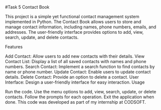 #Task 5 Contact Book

This project is a simple yet functional contact management system implemented in Python. The Contact Book allows users to store and manage contact information, including names, phone numbers, emails, and addresses. The user-friendly interface provides options to add, view, search, update, and delete contacts.

Features

Add Contact: Allow users to add new contacts with their details.
View Contact List: Display a list of all saved contacts with names and phone numbers.
Search Contact: Implement a search function to find contacts by name or phone number.
Update Contact: Enable users to update contact details.
Delete Contact: Provide an option to delete a contact.
User Interface: Design a user-friendly interface for easy interaction.
Usage

Run the code.
Use the menu options to add, view, search, update, or delete contacts.
Follow the prompts for each operation.
Exit the application when done.
This code was developed as part of my internship at CODSOFT.
